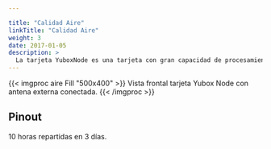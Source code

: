 ```yaml
---

title: "Calidad Aire"
linkTitle: "Calidad Aire"
weight: 3
date: 2017-01-05
description: >
  La tarjeta YuboxNode es una tarjeta con gran capacidad de procesamiento, compacta, diseñada para la industria y eficiente en consumo de energía. Ideal para proyectos IoT de propósito general.
---
```


{{< imgproc aire Fill "500x400" >}}
Vista frontal tarjeta Yubox Node con antena externa conectada.
{{< /imgproc >}}

## Pinout

10 horas repartidas en 3 días.
